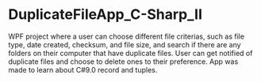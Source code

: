 # DuplicateFileApp_C-Sharp_II
WPF project where a user can choose different file criterias, such as file type, date created, checksum, and file size, and search if there are any folders on their computer that have duplicate files. User can get notified of duplicate files and choose to delete ones to their preference. App was made to learn about C#9.0 record and tuples.
